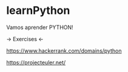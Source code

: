 # learnPython
Vamos aprender PYTHON!

-> Exercises <-

https://www.hackerrank.com/domains/python

https://projecteuler.net/
